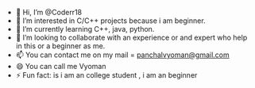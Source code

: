 - 👋 Hi, I’m @Coderr18
- 👀 I’m interested in C/C++ projects because i am beginner.
- 🌱 I’m currently learning C++, java, python.
- 💞️ I’m looking to collaborate with an experience or and expert who help in this or a beginner as me.
- 📫 You can contact me on my mail = panchalvyoman@gmail.com
- 😄 You can call me Vyoman 
- ⚡ Fun fact: is i am an college student , i am an beginner 
<!---
Coderr18/Coderr18 is a ✨ special ✨ repository because its `README.md` (this file) appears on your GitHub profile.
You can click the Preview link to take a look at your changes.
--->
